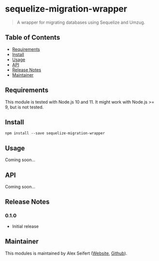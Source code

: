 # sequelize-migration-wrapper

> A wrapper for migrating databases using Sequelize and Umzug.


## Table of Contents

- <a href="#requirements">Requirements</a>
- <a href="#install">Install</a>
- <a href="#usage">Usage</a>
- <a href="#api">API</a>
- <a href="#release-notes">Release Notes</a>
- <a href="#maintainer">Maintainer</a>


## Requirements

This module is tested with Node.js 10 and 11. It might work with Node.js >= 9, but is not tested.


## Install

```
npm install --save sequelize-migration-wrapper
```

## Usage

Coming soon...


## API

Coming soon...


## Release Notes

### 0.1.0

- Initial release


## Maintainer

This modules is maintained by Alex Seifert ([Website](https://www.alexseifert.com), [Github](https://github.com/eiskalteschatten)).
